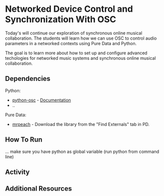 # Networked Device Control and Synchronization With OSC

Today's will continue our exploration of synchronous online musical collaboration. The students will learn how we can use OSC to control audio parameters in a networked contexts using Pure Data and Python.

The goal is to learn more about how to set up and configure advanced techologies for networked music systems and synchronous online musical collaboration.

## Dependencies

Python:

- [python-osc](https://github.com/attwad/python-osc) - [Documentation](https://python-osc.readthedocs.io/en/latest/)
- ..

Pure Data:

- [mrpeach](https://github.com/pd-externals/mrpeach) - Download the library from the "Find Externals" tab in PD.

## How To Run

... make sure you have python as global variable (run python from command line)

## Activity

## Additional Resources
